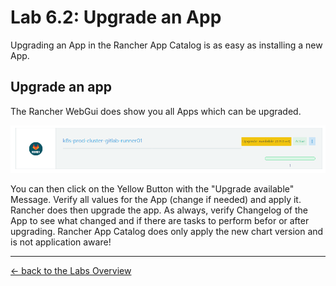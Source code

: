 # Lab 6.2: Upgrade an App

Upgrading an App in the Rancher App Catalog is as easy as installing a new App.

## Upgrade an app

The Rancher WebGui does show you all Apps which can be upgraded.

![Upgrade App](../resources/images/upgradeapp.png)

You can then click on the Yellow Button with the "Upgrade available" Message. Verify all values for the App (change if needed) and apply it. Rancher does then upgrade the app. As always, verify Changelog of the App to see what changed and if there are tasks to perform befor or after upgrading. Rancher App Catalog does only apply the new chart version and is not application aware!

---

[← back to the Labs Overview](../README.md)
